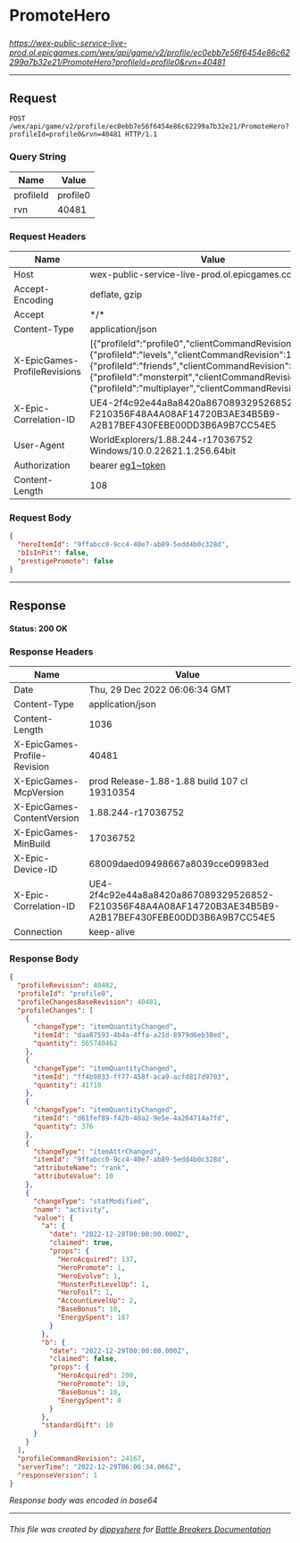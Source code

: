 # PromoteHero

#####

*https://wex-public-service-live-prod.ol.epicgames.com/wex/api/game/v2/profile/ec0ebb7e56f6454e86c62299a7b32e21/PromoteHero?profileId=profile0&rvn=40481*



___

## Request

```http request
POST /wex/api/game/v2/profile/ec0ebb7e56f6454e86c62299a7b32e21/PromoteHero?profileId=profile0&rvn=40481 HTTP/1.1
```

### Query String

| Name | Value |
|---|---|
| profileId | profile0 |
| rvn | 40481 |




### Request Headers

| Name | Value |
|---|---|
| Host | wex-public-service-live-prod.ol.epicgames.com |
| Accept-Encoding | deflate, gzip |
| Accept | \*/\* |
| Content-Type | application/json |
| X-EpicGames-ProfileRevisions | [{"profileId":"profile0","clientCommandRevision":24166},{"profileId":"levels","clientCommandRevision":14480},{"profileId":"friends","clientCommandRevision":8264},{"profileId":"monsterpit","clientCommandRevision":1081},{"profileId":"multiplayer","clientCommandRevision":900}] |
| X-Epic-Correlation-ID | UE4-2f4c92e44a8a8420a867089329526852-F210356F48A4A08AF14720B3AE34B5B9-A2B17BEF430FEBE00DD3B6A9B7CC54E5 |
| User-Agent | WorldExplorers/1.88.244-r17036752 Windows/10.0.22621.1.256.64bit |
| Authorization | bearer [eg1~token](https://github.com/dippyshere/battle-breakers-documentation/blob/master/docs/common/tokens/eg1.md) |
| Content-Length | 108 |


### Request Body

```json
{
  "heroItemId": "9ffabcc0-9cc4-40e7-ab89-5edd4b0c328d",
  "bIsInPit": false,
  "prestigePromote": false
}
```

___

## Response

#### Status: 200 OK




### Response Headers

| Name | Value |
|---|---|
| Date | Thu, 29 Dec 2022 06:06:34 GMT |
| Content-Type | application/json |
| Content-Length | 1036 |
| X-EpicGames-Profile-Revision | 40481 |
| X-EpicGames-McpVersion | prod Release-1.88-1.88 build 107 cl 19310354 |
| X-EpicGames-ContentVersion | 1.88.244-r17036752 |
| X-EpicGames-MinBuild | 17036752 |
| X-Epic-Device-ID | 68009daed09498667a8039cce09983ed |
| X-Epic-Correlation-ID | UE4-2f4c92e44a8a8420a867089329526852-F210356F48A4A08AF14720B3AE34B5B9-A2B17BEF430FEBE00DD3B6A9B7CC54E5 |
| Connection | keep-alive |


### Response Body

```json
{
  "profileRevision": 40482,
  "profileId": "profile0",
  "profileChangesBaseRevision": 40481,
  "profileChanges": [
    {
      "changeType": "itemQuantityChanged",
      "itemId": "daa87593-4b4a-4ffa-a21d-8979d6eb38ed",
      "quantity": 565740462
    },
    {
      "changeType": "itemQuantityChanged",
      "itemId": "ff4b9833-ff77-458f-aca9-acfd817d9703",
      "quantity": 41710
    },
    {
      "changeType": "itemQuantityChanged",
      "itemId": "d61fef89-f42b-40a2-9e5e-4a264714a7fd",
      "quantity": 376
    },
    {
      "changeType": "itemAttrChanged",
      "itemId": "9ffabcc0-9cc4-40e7-ab89-5edd4b0c328d",
      "attributeName": "rank",
      "attributeValue": 10
    },
    {
      "changeType": "statModified",
      "name": "activity",
      "value": {
        "a": {
          "date": "2022-12-28T00:00:00.000Z",
          "claimed": true,
          "props": {
            "HeroAcquired": 137,
            "HeroPromote": 1,
            "HeroEvolve": 1,
            "MonsterPitLevelUp": 1,
            "HeroFoil": 1,
            "AccountLevelUp": 2,
            "BaseBonus": 10,
            "EnergySpent": 187
          }
        },
        "b": {
          "date": "2022-12-29T00:00:00.000Z",
          "claimed": false,
          "props": {
            "HeroAcquired": 200,
            "HeroPromote": 10,
            "BaseBonus": 10,
            "EnergySpent": 8
          }
        },
        "standardGift": 10
      }
    }
  ],
  "profileCommandRevision": 24167,
  "serverTime": "2022-12-29T06:06:34.066Z",
  "responseVersion": 1
}
```

*Response body was encoded in base64*

___

###### This file was created by [dippyshere](https://github.com/dippyshere) for [Battle Breakers Documentation](https://github.com/dippyshere/battle-breakers-documentation)
